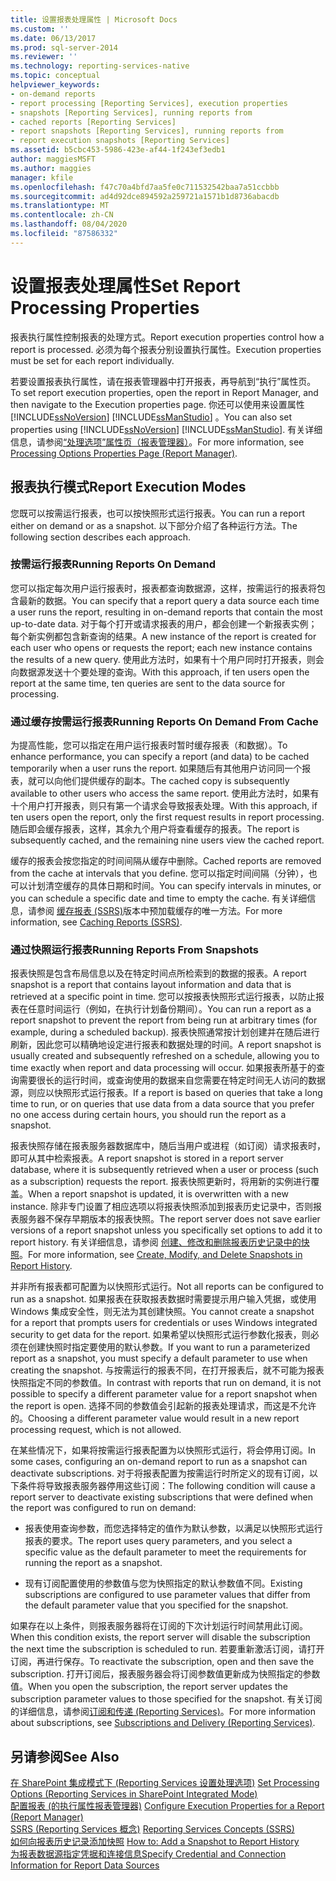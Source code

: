 ```yaml
---
title: 设置报表处理属性 | Microsoft Docs
ms.custom: ''
ms.date: 06/13/2017
ms.prod: sql-server-2014
ms.reviewer: ''
ms.technology: reporting-services-native
ms.topic: conceptual
helpviewer_keywords:
- on-demand reports
- report processing [Reporting Services], execution properties
- snapshots [Reporting Services], running reports from
- cached reports [Reporting Services]
- report snapshots [Reporting Services], running reports from
- report execution snapshots [Reporting Services]
ms.assetid: b5cbc453-5986-423e-af44-1f243ef3edb1
author: maggiesMSFT
ms.author: maggies
manager: kfile
ms.openlocfilehash: f47c70a4bfd7aa5fe0c711532542baa7a51ccbbb
ms.sourcegitcommit: ad4d92dce894592a259721a1571b1d8736abacdb
ms.translationtype: MT
ms.contentlocale: zh-CN
ms.lasthandoff: 08/04/2020
ms.locfileid: "87586332"
---
```

# <a name="set-report-processing-properties"></a><span data-ttu-id="6523b-102">设置报表处理属性</span><span class="sxs-lookup"><span data-stu-id="6523b-102">Set Report Processing Properties</span></span>
  <span data-ttu-id="6523b-103">报表执行属性控制报表的处理方式。</span><span class="sxs-lookup"><span data-stu-id="6523b-103">Report execution properties control how a report is processed.</span></span> <span data-ttu-id="6523b-104">必须为每个报表分别设置执行属性。</span><span class="sxs-lookup"><span data-stu-id="6523b-104">Execution properties must be set for each report individually.</span></span>  
  
 <span data-ttu-id="6523b-105">若要设置报表执行属性，请在报表管理器中打开报表，再导航到“执行”属性页。</span><span class="sxs-lookup"><span data-stu-id="6523b-105">To set report execution properties, open the report in Report Manager, and then navigate to the Execution properties page.</span></span> <span data-ttu-id="6523b-106">你还可以使用来设置属性 [!INCLUDE[ssNoVersion](../../includes/ssnoversion-md.md)] [!INCLUDE[ssManStudio](../../includes/ssmanstudio-md.md)] 。</span><span class="sxs-lookup"><span data-stu-id="6523b-106">You can also set properties using [!INCLUDE[ssNoVersion](../../includes/ssnoversion-md.md)] [!INCLUDE[ssManStudio](../../includes/ssmanstudio-md.md)].</span></span> <span data-ttu-id="6523b-107">有关详细信息，请参阅[“处理选项”属性页（报表管理器）](../processing-options-properties-page-report-manager.md)。</span><span class="sxs-lookup"><span data-stu-id="6523b-107">For more information, see [Processing Options Properties Page &#40;Report Manager&#41;](../processing-options-properties-page-report-manager.md).</span></span>  
  
## <a name="report-execution-modes"></a><span data-ttu-id="6523b-108">报表执行模式</span><span class="sxs-lookup"><span data-stu-id="6523b-108">Report Execution Modes</span></span>  
 <span data-ttu-id="6523b-109">您既可以按需运行报表，也可以按快照形式运行报表。</span><span class="sxs-lookup"><span data-stu-id="6523b-109">You can run a report either on demand or as a snapshot.</span></span> <span data-ttu-id="6523b-110">以下部分介绍了各种运行方法。</span><span class="sxs-lookup"><span data-stu-id="6523b-110">The following section describes each approach.</span></span>  
  
### <a name="running-reports-on-demand"></a><span data-ttu-id="6523b-111">按需运行报表</span><span class="sxs-lookup"><span data-stu-id="6523b-111">Running Reports On Demand</span></span>  
 <span data-ttu-id="6523b-112">您可以指定每次用户运行报表时，报表都查询数据源，这样，按需运行的报表将包含最新的数据。</span><span class="sxs-lookup"><span data-stu-id="6523b-112">You can specify that a report query a data source each time a user runs the report, resulting in on-demand reports that contain the most up-to-date data.</span></span> <span data-ttu-id="6523b-113">对于每个打开或请求报表的用户，都会创建一个新报表实例；每个新实例都包含新查询的结果。</span><span class="sxs-lookup"><span data-stu-id="6523b-113">A new instance of the report is created for each user who opens or requests the report; each new instance contains the results of a new query.</span></span> <span data-ttu-id="6523b-114">使用此方法时，如果有十个用户同时打开报表，则会向数据源发送十个要处理的查询。</span><span class="sxs-lookup"><span data-stu-id="6523b-114">With this approach, if ten users open the report at the same time, ten queries are sent to the data source for processing.</span></span>  
  
### <a name="running-reports-on-demand-from-cache"></a><span data-ttu-id="6523b-115">通过缓存按需运行报表</span><span class="sxs-lookup"><span data-stu-id="6523b-115">Running Reports On Demand From Cache</span></span>  
 <span data-ttu-id="6523b-116">为提高性能，您可以指定在用户运行报表时暂时缓存报表（和数据）。</span><span class="sxs-lookup"><span data-stu-id="6523b-116">To enhance performance, you can specify a report (and data) to be cached temporarily when a user runs the report.</span></span> <span data-ttu-id="6523b-117">如果随后有其他用户访问同一个报表，就可以向他们提供缓存的副本。</span><span class="sxs-lookup"><span data-stu-id="6523b-117">The cached copy is subsequently available to other users who access the same report.</span></span> <span data-ttu-id="6523b-118">使用此方法时，如果有十个用户打开报表，则只有第一个请求会导致报表处理。</span><span class="sxs-lookup"><span data-stu-id="6523b-118">With this approach, if ten users open the report, only the first request results in report processing.</span></span> <span data-ttu-id="6523b-119">随后即会缓存报表，这样，其余九个用户将查看缓存的报表。</span><span class="sxs-lookup"><span data-stu-id="6523b-119">The report is subsequently cached, and the remaining nine users view the cached report.</span></span>  
  
 <span data-ttu-id="6523b-120">缓存的报表会按您指定的时间间隔从缓存中删除。</span><span class="sxs-lookup"><span data-stu-id="6523b-120">Cached reports are removed from the cache at intervals that you define.</span></span> <span data-ttu-id="6523b-121">您可以指定时间间隔（分钟），也可以计划清空缓存的具体日期和时间。</span><span class="sxs-lookup"><span data-stu-id="6523b-121">You can specify intervals in minutes, or you can schedule a specific date and time to empty the cache.</span></span> <span data-ttu-id="6523b-122">有关详细信息，请参阅 [缓存报表 (SSRS)](caching-reports-ssrs.md)版本中预加载缓存的唯一方法。</span><span class="sxs-lookup"><span data-stu-id="6523b-122">For more information, see [Caching Reports &#40;SSRS&#41;](caching-reports-ssrs.md).</span></span>  
  
### <a name="running-reports-from-snapshots"></a><span data-ttu-id="6523b-123">通过快照运行报表</span><span class="sxs-lookup"><span data-stu-id="6523b-123">Running Reports From Snapshots</span></span>  
 <span data-ttu-id="6523b-124">报表快照是包含布局信息以及在特定时间点所检索到的数据的报表。</span><span class="sxs-lookup"><span data-stu-id="6523b-124">A report snapshot is a report that contains layout information and data that is retrieved at a specific point in time.</span></span> <span data-ttu-id="6523b-125">您可以按报表快照形式运行报表，以防止报表在任意时间运行（例如，在执行计划备份期间）。</span><span class="sxs-lookup"><span data-stu-id="6523b-125">You can run a report as a report snapshot to prevent the report from being run at arbitrary times (for example, during a scheduled backup).</span></span> <span data-ttu-id="6523b-126">报表快照通常按计划创建并在随后进行刷新，因此您可以精确地设定进行报表和数据处理的时间。</span><span class="sxs-lookup"><span data-stu-id="6523b-126">A report snapshot is usually created and subsequently refreshed on a schedule, allowing you to time exactly when report and data processing will occur.</span></span> <span data-ttu-id="6523b-127">如果报表所基于的查询需要很长的运行时间，或查询使用的数据来自您需要在特定时间无人访问的数据源，则应以快照形式运行报表。</span><span class="sxs-lookup"><span data-stu-id="6523b-127">If a report is based on queries that take a long time to run, or on queries that use data from a data source that you prefer no one access during certain hours, you should run the report as a snapshot.</span></span>  
  
 <span data-ttu-id="6523b-128">报表快照存储在报表服务器数据库中，随后当用户或进程（如订阅）请求报表时，即可从其中检索报表。</span><span class="sxs-lookup"><span data-stu-id="6523b-128">A report snapshot is stored in a report server database, where it is subsequently retrieved when a user or process (such as a subscription) requests the report.</span></span> <span data-ttu-id="6523b-129">报表快照更新时，将用新的实例进行覆盖。</span><span class="sxs-lookup"><span data-stu-id="6523b-129">When a report snapshot is updated, it is overwritten with a new instance.</span></span> <span data-ttu-id="6523b-130">除非专门设置了相应选项以将报表快照添加到报表历史记录中，否则报表服务器不保存早期版本的报表快照。</span><span class="sxs-lookup"><span data-stu-id="6523b-130">The report server does not save earlier versions of a report snapshot unless you specifically set options to add it to report history.</span></span> <span data-ttu-id="6523b-131">有关详细信息，请参阅 [创建、修改和删除报表历史记录中的快照](create-modify-and-delete-snapshots-in-report-history.md)。</span><span class="sxs-lookup"><span data-stu-id="6523b-131">For more information, see [Create, Modify, and Delete Snapshots in Report History](create-modify-and-delete-snapshots-in-report-history.md).</span></span>  
  
 <span data-ttu-id="6523b-132">并非所有报表都可配置为以快照形式运行。</span><span class="sxs-lookup"><span data-stu-id="6523b-132">Not all reports can be configured to run as a snapshot.</span></span> <span data-ttu-id="6523b-133">如果报表在获取报表数据时需要提示用户输入凭据，或使用 Windows 集成安全性，则无法为其创建快照。</span><span class="sxs-lookup"><span data-stu-id="6523b-133">You cannot create a snapshot for a report that prompts users for credentials or uses Windows integrated security to get data for the report.</span></span> <span data-ttu-id="6523b-134">如果希望以快照形式运行参数化报表，则必须在创建快照时指定要使用的默认参数。</span><span class="sxs-lookup"><span data-stu-id="6523b-134">If you want to run a parameterized report as a snapshot, you must specify a default parameter to use when creating the snapshot.</span></span> <span data-ttu-id="6523b-135">与按需运行的报表不同，在打开报表后，就不可能为报表快照指定不同的参数值。</span><span class="sxs-lookup"><span data-stu-id="6523b-135">In contrast with reports that run on demand, it is not possible to specify a different parameter value for a report snapshot when the report is open.</span></span> <span data-ttu-id="6523b-136">选择不同的参数值会引起新的报表处理请求，而这是不允许的。</span><span class="sxs-lookup"><span data-stu-id="6523b-136">Choosing a different parameter value would result in a new report processing request, which is not allowed.</span></span>  
  
 <span data-ttu-id="6523b-137">在某些情况下，如果将按需运行报表配置为以快照形式运行，将会停用订阅。</span><span class="sxs-lookup"><span data-stu-id="6523b-137">In some cases, configuring an on-demand report to run as a snapshot can deactivate subscriptions.</span></span> <span data-ttu-id="6523b-138">对于将报表配置为按需运行时所定义的现有订阅，以下条件将导致报表服务器停用这些订阅：</span><span class="sxs-lookup"><span data-stu-id="6523b-138">The following condition will cause a report server to deactivate existing subscriptions that were defined when the report was configured to run on demand:</span></span>  
  
-   <span data-ttu-id="6523b-139">报表使用查询参数，而您选择特定的值作为默认参数，以满足以快照形式运行报表的要求。</span><span class="sxs-lookup"><span data-stu-id="6523b-139">The report uses query parameters, and you select a specific value as the default parameter to meet the requirements for running the report as a snapshot.</span></span>  
  
-   <span data-ttu-id="6523b-140">现有订阅配置使用的参数值与您为快照指定的默认参数值不同。</span><span class="sxs-lookup"><span data-stu-id="6523b-140">Existing subscriptions are configured to use parameter values that differ from the default parameter value that you specified for the snapshot.</span></span>  
  
 <span data-ttu-id="6523b-141">如果存在以上条件，则报表服务器将在订阅的下次计划运行时间禁用此订阅。</span><span class="sxs-lookup"><span data-stu-id="6523b-141">When this condition exists, the report server will disable the subscription the next time the subscription is scheduled to run.</span></span> <span data-ttu-id="6523b-142">若要重新激活订阅，请打开订阅，再进行保存。</span><span class="sxs-lookup"><span data-stu-id="6523b-142">To reactivate the subscription, open and then save the subscription.</span></span> <span data-ttu-id="6523b-143">打开订阅后，报表服务器会将订阅参数值更新成为快照指定的参数值。</span><span class="sxs-lookup"><span data-stu-id="6523b-143">When you open the subscription, the report server updates the subscription parameter values to those specified for the snapshot.</span></span> <span data-ttu-id="6523b-144">有关订阅的详细信息，请参阅[订阅和传递 (Reporting Services)](../subscriptions/subscriptions-and-delivery-reporting-services.md)。</span><span class="sxs-lookup"><span data-stu-id="6523b-144">For more information about subscriptions, see [Subscriptions and Delivery &#40;Reporting Services&#41;](../subscriptions/subscriptions-and-delivery-reporting-services.md).</span></span>  
  
## <a name="see-also"></a><span data-ttu-id="6523b-145">另请参阅</span><span class="sxs-lookup"><span data-stu-id="6523b-145">See Also</span></span>  
 <span data-ttu-id="6523b-146">[在 SharePoint 集成模式下 &#40;Reporting Services 设置处理选项&#41;](../set-processing-options-reporting-services-in-sharepoint-integrated-mode.md) </span><span class="sxs-lookup"><span data-stu-id="6523b-146">[Set Processing Options &#40;Reporting Services in SharePoint Integrated Mode&#41;](../set-processing-options-reporting-services-in-sharepoint-integrated-mode.md) </span></span>  
 <span data-ttu-id="6523b-147">[配置报表 &#40;的执行属性报表管理器&#41;](../reports/configure-execution-properties-for-a-report-report-manager.md) </span><span class="sxs-lookup"><span data-stu-id="6523b-147">[Configure Execution Properties for a Report  &#40;Report Manager&#41;](../reports/configure-execution-properties-for-a-report-report-manager.md) </span></span>  
 <span data-ttu-id="6523b-148">[SSRS &#40;Reporting Services 概念&#41;](../reporting-services-concepts-ssrs.md) </span><span class="sxs-lookup"><span data-stu-id="6523b-148">[Reporting Services Concepts &#40;SSRS&#41;](../reporting-services-concepts-ssrs.md) </span></span>  
 <span data-ttu-id="6523b-149">[如何向报表历史记录添加快照](add-a-snapshot-to-report-history-report-manager.md) </span><span class="sxs-lookup"><span data-stu-id="6523b-149">[How to: Add a Snapshot to Report History](add-a-snapshot-to-report-history-report-manager.md) </span></span>  
 [<span data-ttu-id="6523b-150">为报表数据源指定凭据和连接信息</span><span class="sxs-lookup"><span data-stu-id="6523b-150">Specify Credential and Connection Information for Report Data Sources</span></span>](../report-data/specify-credential-and-connection-information-for-report-data-sources.md)  
  
  
